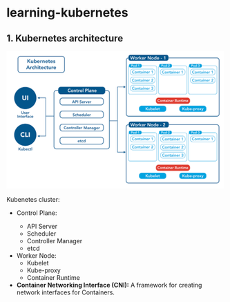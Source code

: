 # learning-kubernetes

## 1. Kubernetes architecture

<p align="center">
    <img src="https://github.com/nitsvutt/learning-kubernetes/blob/main/image/kubernetes-architecture-diagram.png" title="Kubernetes architecture" alt="kubernetes architecture" width=700/>
</p>

<p>
    Kubenetes cluster:
    <ul>
        <li>Control Plane:</li>
        <ul>
            <li>API Server</li>
            <li>Scheduler</li>
            <li>Controller Manager</li>
            <li>etcd</li>
        </ul>
        <li>Worker Node:
        <ul>
            <li>Kubelet</li>
            <li>Kube-proxy</li>
            <li>Container Runtime</li>
        </ul>
        <li><b>Container Networking Interface (CNI):</b> A framework for creating network interfaces for Containers.</li>
    </ul>
</p>